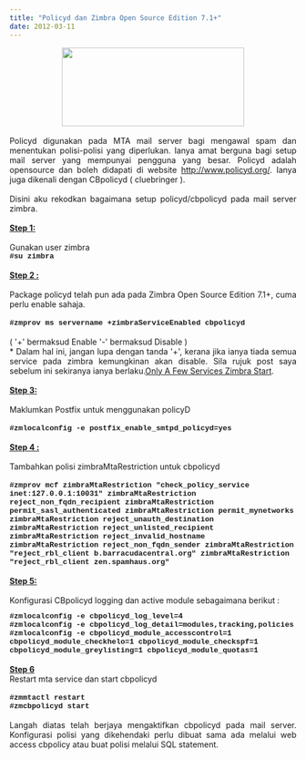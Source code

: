 ```yaml
---
title: "Policyd dan Zimbra Open Source Edition 7.1+"
date: 2012-03-11
---
```

<div style="text-align: justify;">
<div class="separator" style="clear: both; text-align: center;">
<a href="https://blogger.googleusercontent.com/img/b/R29vZ2xl/AVvXsEgjscytqIR7IZaY3NFd9hiyYcJ0XgwSkhO0kAQyiz-QvfdsJFuk7j2AeFA9qXtSQRQm3L-qb2Dpqyxb920yZFOTGZhnq-N_6Gz9kmVzIcu9Gy5FNXaNVZn9kv2iATP7orfxUycf6CoRlw/s1600/policyd_logo.png" imageanchor="1" style="margin-left: 1em; margin-right: 1em;"><img border="0" height="138" src="https://blogger.googleusercontent.com/img/b/R29vZ2xl/AVvXsEgjscytqIR7IZaY3NFd9hiyYcJ0XgwSkhO0kAQyiz-QvfdsJFuk7j2AeFA9qXtSQRQm3L-qb2Dpqyxb920yZFOTGZhnq-N_6Gz9kmVzIcu9Gy5FNXaNVZn9kv2iATP7orfxUycf6CoRlw/s320/policyd_logo.png" width="320" /></a></div>
<br />
Policyd digunakan pada MTA mail server bagi mengawal spam dan menentukan polisi-polisi yang diperlukan. Ianya amat berguna bagi setup mail server yang mempunyai pengguna yang besar. Policyd adalah opensource dan boleh didapati di website <a href="http://www.policyd.org/">http://www.policyd.org/</a>. Ianya juga dikenali dengan CBpolicyd ( cluebringer ).</div>
<div style="text-align: justify;">
<br /></div>
<div style="text-align: justify;">
Disini aku rekodkan bagaimana setup policyd/cbpolicyd pada mail server zimbra.</div>
<div style="text-align: justify;">
<br /></div>
<div style="text-align: justify;">
<u><b>Step 1:</b></u></div>
<div style="text-align: justify;">
<br /></div>
<div style="text-align: justify;">
Gunakan user zimbra&nbsp;</div>
<div style="font-family: &quot;Courier New&quot;,Courier,monospace; text-align: justify;">
<span style="font-size: small;"><b>#su zimbra</b></span></div>
<div style="text-align: justify;">
<br /></div>
<div style="text-align: justify;">
<u><b>Step 2 :</b></u></div>
<div style="text-align: justify;">
<br /></div>
<div style="text-align: justify;">
Package policyd telah pun ada pada Zimbra Open Source Edition 7.1+, cuma perlu enable sahaja.</div>
<div style="text-align: justify;">
<br /></div>
<div style="font-family: &quot;Courier New&quot;,Courier,monospace; text-align: justify;">
<span style="font-size: small;"><b>#zmprov ms servername +zimbraServiceEnabled cbpolicyd</b></span></div>
<div style="text-align: justify;">
<br /></div>
<div style="text-align: justify;">
( '+' bermaksud Enable '-' bermaksud Disable )</div>
<div style="text-align: justify;">
* Dalam hal ini, jangan lupa dengan tanda '+', kerana jika ianya tiada semua service pada zimbra kemungkinan akan disable. Sila rujuk post saya sebelum ini sekiranya ianya berlaku.<a href="http://lonurhazve.blogspot.com/2012/03/only-few-service-zimbra-start.html">Only A Few Services Zimbra Start</a>.</div>
<div style="text-align: justify;">
<br /></div>
<div style="text-align: justify;">
<u><b>Step 3:</b></u></div>
<div style="text-align: justify;">
<br /></div>
<div style="text-align: justify;">
Maklumkan Postfix untuk menggunakan policyD</div>
<div style="text-align: justify;">
<br /></div>
<div style="font-family: &quot;Courier New&quot;,Courier,monospace; text-align: justify;">
<span style="font-size: small;"><b>#zmlocalconfig -e postfix_enable_smtpd_policyd=yes</b></span></div>
<div style="text-align: justify;">
<br /></div>
<div style="text-align: justify;">
<u><b>Step 4 :</b></u></div>
<div style="text-align: left;">
<br /></div>
<div style="text-align: left;">
Tambahkan polisi zimbraMtaRestriction untuk cbpolicyd</div>
<div style="text-align: left;">
<b><br />
</b></div>
<div style="font-family: &quot;Courier New&quot;,Courier,monospace; text-align: left;">
<span style="font-size: small;"><b>#zmprov mcf zimbraMtaRestriction "check_policy_service inet:127.0.0.1:10031" zimbraMtaRestriction reject_non_fqdn_recipient zimbraMtaRestriction permit_sasl_authenticated zimbraMtaRestriction permit_mynetworks zimbraMtaRestriction reject_unauth_destination zimbraMtaRestriction reject_unlisted_recipient zimbraMtaRestriction reject_invalid_hostname zimbraMtaRestriction reject_non_fqdn_sender zimbraMtaRestriction "reject_rbl_client b.barracudacentral.org" zimbraMtaRestriction "reject_rbl_client zen.spamhaus.org"</b></span></div>
<div style="text-align: justify;">
<br /></div>
<div style="text-align: justify;">
<u><b>Step 5:</b></u></div>
<div style="text-align: justify;">
<br /></div>
<div style="text-align: justify;">
Konfigurasi CBpolicyd logging dan active module sebagaimana berikut :</div>
<div style="text-align: justify;">
<span style="font-size: x-small;"><br />
</span></div>
<div style="font-family: &quot;Courier New&quot;,Courier,monospace; text-align: left;">
<span style="font-size: small;"><b>#zmlocalconfig -e cbpolicyd_log_level=4</b></span></div>
<div style="font-family: &quot;Courier New&quot;,Courier,monospace; text-align: left;">
<span style="font-size: small;"><b>#zmlocalconfig -e cbpolicyd_log_detail=modules,tracking,policies</b></span></div>
<div style="font-family: &quot;Courier New&quot;,Courier,monospace; text-align: left;">
<span style="font-size: small;"><b>#zmlocalconfig -e cbpolicyd_module_accesscontrol=1 cbpolicyd_module_checkhelo=1 cbpolicyd_module_checkspf=1 cbpolicyd_module_greylisting=1 cbpolicyd_module_quotas=1</b></span></div>
<div style="text-align: left;">
<br /></div>
<div style="text-align: left;">
<u><b>Step 6</b></u></div>
<div style="text-align: left;">
Restart mta service dan start cbpolicyd</div>
<div style="text-align: left;">
<br /></div>
<div style="font-family: &quot;Courier New&quot;,Courier,monospace; text-align: left;">
<span style="font-size: small;"><b>#zmmtactl restart</b></span></div>
<div style="font-family: &quot;Courier New&quot;,Courier,monospace; text-align: left;">
<span style="font-size: small;"><b>#zmcbpolicyd start</b></span></div>
<div style="text-align: left;">
<br /></div>
<div style="text-align: justify;">
Langah diatas telah berjaya mengaktifkan cbpolicyd pada mail server. Konfigurasi polisi yang dikehendaki perlu dibuat sama ada melalui web access cbpolicy atau buat polisi melalui SQL statement.</div>
<div style="text-align: left;">
<br /></div>
<div style="text-align: left;">
<br /></div>
<div style="text-align: left;">
<br /></div>
<div style="text-align: left;">
<br /></div>
<div style="text-align: left;">
<br /></div>
